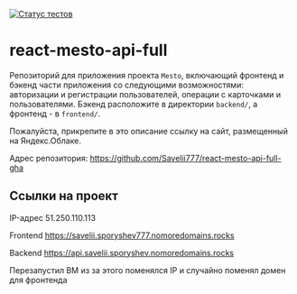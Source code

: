 [![Статус тестов](../../actions/workflows/tests.yml/badge.svg)](../../actions/workflows/tests.yml)

# react-mesto-api-full
Репозиторий для приложения проекта `Mesto`, включающий фронтенд и бэкенд части приложения со следующими возможностями: авторизации и регистрации пользователей, операции с карточками и пользователями. Бэкенд расположите в директории `backend/`, а фронтенд - в `frontend/`. 
  
Пожалуйста, прикрепите в это описание ссылку на сайт, размещенный на Яндекс.Облаке.

Адрес репозитория: https://github.com/Savelii777/react-mesto-api-full-gha

## Ссылки на проект

IP-адрес 51.250.110.113

Frontend https://savelii.sporyshev777.nomoredomains.rocks

Backend https://api.savelii.sporyshev.nomoredomains.rocks

Перезапустил ВМ из за этого поменялся IP и случайно поменял домен для фронтенда